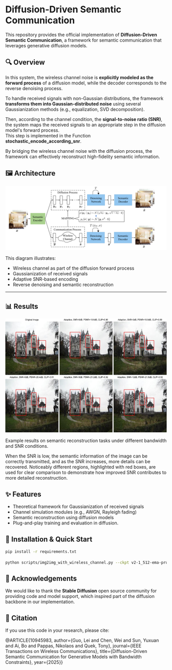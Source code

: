 # Diffusion-Driven Semantic Communication

This repository provides the official implementation of **Diffusion-Driven Semantic Communication**,  a framework for semantic communication that leverages generative diffusion models.

## 🔍 Overview

In this system, the wireless channel noise is **explicitly modeled as the forward process** of a diffusion model, while the decoder corresponds to the reverse denoising process.

To handle received signals with non-Gaussian distributions, the framework **transforms them into Gaussian-distributed noise** using several Gaussianization methods (e.g., equalization, SVD decomposition).  

Then, according to the channel condition, the **signal-to-noise ratio (SNR)**, the system maps the received signals to an appropriate step in the diffusion model's forward process.  
This step is implemented in the Function **stochastic_encode_according_snr**.

By bridging the wireless channel noise with the diffusion process, the framework can effectively reconstruct high-fidelity semantic information.

## 🖼 Architecture

<p align="center">
  <img src="assets/architecture.png" width="700" alt="Framework Architecture">
</p>

This diagram illustrates:
- Wireless channel as part of the diffusion forward process
- Gaussianization of received signals
- Adaptive SNR-based encoding
- Reverse denoising and semantic reconstruction

---

## 📊 Results

<p align="center">
  <img src="assets/results.jpg" width="700" alt="Experimental Results">
</p>

Example results on semantic reconstruction tasks under different bandwidth and SNR conditions.

When the SNR is low, the semantic information of the image can be correctly transmitted, and as the SNR increases, more details can be recovered.
Noticeably different regions, highlighted with red boxes, are used for clear comparison to demonstrate how improved SNR contributes to more detailed reconstruction.

## ✨ Features

- Theoretical framework for Gaussianization of received signals
- Channel simulation modules (e.g., AWGN, Rayleigh fading)
- Semantic reconstruction using diffusion models
- Plug-and-play training and evaluation in diffusion.

## 🚀 Installation & Quick Start

```bash
pip install -r requirements.txt

python scripts/img2img_with_wireless_channel.py --ckpt v2-1_512-ema-pruned.ckpt --config configs/stable-diffusion/v2-inference.yaml  --strength 0.5 --ddim_step 400 --scale 0 --dataset bedroom --n_samples 4 --outdir bedroom/
```

## 🤝 Acknowledgements
We would like to thank the **Stable Diffusion** open source community for providing code and model support, which inspired part of the diffusion backbone in our implementation.

## 🧠 Citation

If you use this code in your research, please cite:

@ARTICLE{10945983,
  author={Guo, Lei and Chen, Wei and Sun, Yuxuan and Ai, Bo and Pappas, Nikolaos and Quek, Tony},
  journal={IEEE Transactions on Wireless Communications}, 
  title={Diffusion-Driven Semantic Communication for Generative Models with Bandwidth Constraints}, 
  year={2025}}
